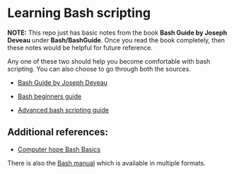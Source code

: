 # Learning Bash scripting

**NOTE:** This repo just has basic notes from the book **Bash Guide by Joseph Deveau** under **Bash/BashGuide**. Once you read the book completely, then these notes would be helpful for future reference.

Any one of these two should help you become comfortable with bash scripting. You can also choose to go through both the sources.

* [Bash Guide by Joseph Deveau](https://www.amazon.in/BASH-Guide-Joseph-DeVeau-ebook/dp/B01F8AZ1LE/ref=sr_1_4?keywords=bash&qid=1564983319&s=digital-text&sr=1-4)

* [Bash beginners guide](http://tldp.org/LDP/Bash-Beginners-Guide/html/index.html)

* [Advanced bash scripting guide](https://www.tldp.org/LDP/abs/html/index.html)

## Additional references:
* [Computer hope Bash Basics](https://www.computerhope.com/unix/ubash.htm#command-execution-environment-subshell)

There is also the [Bash manual](https://www.gnu.org/software/bash/manual/) which is available in multiple formats.